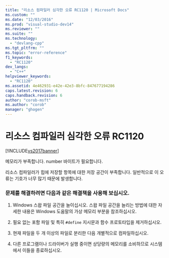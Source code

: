 ```yaml
---
title: "리소스 컴파일러 심각한 오류 RC1120 | Microsoft Docs"
ms.custom: ""
ms.date: "12/03/2016"
ms.prod: "visual-studio-dev14"
ms.reviewer: ""
ms.suite: ""
ms.technology: 
  - "devlang-cpp"
ms.tgt_pltfrm: ""
ms.topic: "error-reference"
f1_keywords: 
  - "RC1120"
dev_langs: 
  - "C++"
helpviewer_keywords: 
  - "RC1120"
ms.assetid: 4e462931-e42e-42e3-8bfc-847677194286
caps.latest.revision: 6
caps.handback.revision: 6
author: "corob-msft"
ms.author: "corob"
manager: "ghogen"
---
```

# 리소스 컴파일러 심각한 오류 RC1120
[!INCLUDE[vs2017banner](../../assembler/inline/includes/vs2017banner.md)]

메모리가 부족합니다. number 바이트가 필요합니다.  
  
 리소스 컴파일러가 힙에 저장할 항목에 대한 저장 공간이 부족합니다.  일반적으로 이 오류는 기호가 너무 많기 때문에 발생합니다.  
  
### 문제를 해결하려면 다음과 같은 해결책을 사용해 보십시오.  
  
1.  Windows 스왑 파일 공간을 늘이십시오.  스왑 파일 공간을 늘리는 방법에 대한 자세한 내용은 Windows 도움말의 가상 메모리 부분을 참조하십시오.  
  
2.  필요 없는 포함 파일 및 특히 `#define` 지시문과 함수 프로토타입을 제거하십시오.  
  
3.  현재 파일을 두 개 이상의 파일로 분리한 다음 개별적으로 컴파일하십시오.  
  
4.  다른 프로그램이나 드라이버가 실행 중이면 상당량의 메모리를 소비하므로 시스템에서 이들을 종료하십시오.